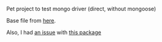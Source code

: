 Pet project to test mongo driver (direct, without mongoose)

Base file from [here](https://dzone.com/articles/performing-crud-operations).

Also, I had [an issue](https://github.com/gordonmleigh/promised-mongo/issues/28) with [this package](https://www.npmjs.com/package/promised-mongo)
